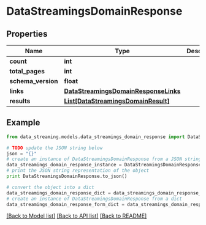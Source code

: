 # DataStreamingsDomainResponse


## Properties
Name | Type | Description | Notes
------------ | ------------- | ------------- | -------------
**count** | **int** |  | [optional] 
**total_pages** | **int** |  | [optional] 
**schema_version** | **float** |  | [optional] 
**links** | [**DataStreamingsDomainResponseLinks**](DataStreamingsDomainResponseLinks.md) |  | [optional] 
**results** | [**List[DataStreamingsDomainResult]**](DataStreamingsDomainResult.md) |  | [optional] 

## Example

```python
from data_streaming.models.data_streamings_domain_response import DataStreamingsDomainResponse

# TODO update the JSON string below
json = "{}"
# create an instance of DataStreamingsDomainResponse from a JSON string
data_streamings_domain_response_instance = DataStreamingsDomainResponse.from_json(json)
# print the JSON string representation of the object
print DataStreamingsDomainResponse.to_json()

# convert the object into a dict
data_streamings_domain_response_dict = data_streamings_domain_response_instance.to_dict()
# create an instance of DataStreamingsDomainResponse from a dict
data_streamings_domain_response_form_dict = data_streamings_domain_response.from_dict(data_streamings_domain_response_dict)
```
[[Back to Model list]](../README.md#documentation-for-models) [[Back to API list]](../README.md#documentation-for-api-endpoints) [[Back to README]](../README.md)


